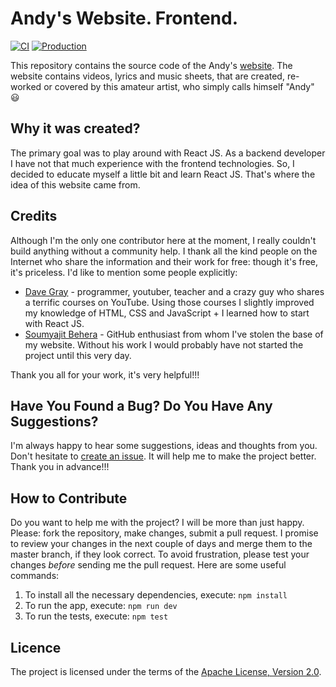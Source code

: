 # Andy's Website. Frontend.

[![CI](https://github.com/aistomin/andys.frontend/actions/workflows/build.yml/badge.svg)](https://github.com/aistomin/andys.frontend/actions/workflows/build.yml)
[![Production](https://github.com/aistomin/andys.frontend/actions/workflows/deploy-to-pages.yml/badge.svg)](https://github.com/aistomin/andys.frontend/actions/workflows/deploy-to-pages.yml)

This repository contains the source code of 
the Andy's [website](https://andy-grails.de/). The website contains videos, 
lyrics and music sheets, that are created, re-worked or covered by this amateur artist, who
simply calls himself "Andy" :smiley: 

## Why it was created?
The primary goal was to play around with React JS. As a backend developer I have 
not that much experience with the frontend technologies. So, I decided to educate
myself a little bit and learn React JS. That's where the idea of this website came
from.

## Credits
Although I'm the only one contributor here at the moment, I really couldn't build
anything without a community help. I thank all the kind people on the Internet who 
share the information and their work for free: though it's free, it's priceless. 
I'd like to mention some people explicitly:

* [Dave Gray](https://github.com/gitdagray) - programmer, youtuber, teacher and a 
  crazy guy who shares a terrific courses on YouTube. Using those courses I slightly
  improved my knowledge of HTML, CSS and JavaScript + I learned how to start with React JS.
* [Soumyajit Behera](https://github.com/soumyajit4419) - GitHub enthusiast from whom I've
  stolen the base of my website. Without his work I would probably have not started the 
  project until this very day.

Thank you all for your work, it's very helpful!!!

## Have You Found a Bug? Do You Have Any Suggestions?
I'm always happy to hear some suggestions, ideas and thoughts from you. 
Don't hesitate to [create an issue](https://github.com/aistomin/andys.frontend/issues/new/).
It will help me to make the project better. Thank you in advance!!!


## How to Contribute
Do you want to help me with the project? I will be more than just happy.
Please: fork the repository, make changes, submit a pull request. I promise
to review your changes in the next couple of days and merge them to the master
branch, if they look correct. To avoid frustration, please test your changes 
_before_ sending me the pull request. Here are some useful commands:

1. To install all the necessary dependencies, execute: `npm install`
2. To run the app, execute: `npm run dev`
3. To run the tests, execute: `npm test`

## Licence
The project is licensed under the terms of the
[Apache License, Version 2.0](http://www.apache.org/licenses/LICENSE-2.0.html).
